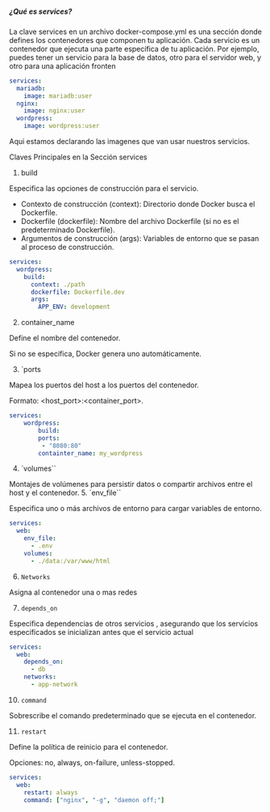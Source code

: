 ##### ¿Qué es services?
La clave services en un archivo docker-compose.yml es una sección donde defines los contenedores que componen tu aplicación. Cada servicio es un contenedor que ejecuta una parte específica de tu aplicación. Por ejemplo, puedes tener un servicio para la base de datos, otro para el servidor web, y otro para una aplicación fronten
```yml
services:
  mariadb:
    image: mariadb:user
  nginx:
    image: nginx:user
  wordpress:
    image: wordpress:user

```
Aqui estamos declarando las imagenes que van usar nuestros servicios.

Claves Principales en la Sección services
1. build

Especifica las opciones de construcción para el servicio.

- Contexto de construcción (context): Directorio donde Docker busca el Dockerfile.
- Dockerfile (dockerfile): Nombre del archivo Dockerfile (si no es el predeterminado Dockerfile).
- Argumentos de construcción (args): Variables de entorno que se pasan al proceso de construcción.

```yml
services:
  wordpress:
    build:
      context: ./path
      dockerfile: Dockerfile.dev
      args:
        APP_ENV: development

```
2. container_name

Define el nombre del contenedor.

Si no se especifica, Docker genera uno automáticamente.

3. `ports

Mapea los puertos del host a los puertos del contenedor.

Formato: <host_port>:<container_port>.
```yml
services:
	wordpress:
		build:
		ports:
		 - "8080:80"
		containter_name: my_wordpress
```

4. `volumes``

Montajes de volúmenes para persistir datos o compartir archivos entre el host y el contenedor.
5. `env_file``

Especifica uno o más archivos de entorno para cargar variables de entorno.
```yml
services:
  web:
    env_file:
      - .env
	volumes:
	  - ./data:/var/www/html

```

6. `Networks`

Asigna al contenedor una o mas redes

7. `depends_on`

Especifica dependencias de otros servicios , asegurando que los servicios especificados se inicializan antes que el servicio actual

```yml
services:
  web:
    depends_on:
      - db
	networks:
	  - app-network
```
10. `command`

Sobrescribe el comando predeterminado que se ejecuta en el contenedor.

11. `restart`

Define la política de reinicio para el contenedor.

Opciones: no, always, on-failure, unless-stopped.

```yml
services:
  web:
    restart: always
	command: ["nginx", "-g", "daemon off;"]
```